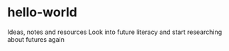 # hello-world
Ideas, notes and resources
Look into future literacy and start researching about futures again
